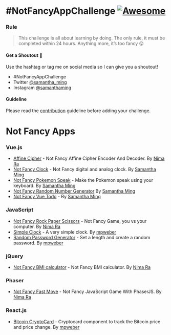 # #NotFancyAppChallenge [![Awesome](https://cdn.rawgit.com/sindresorhus/awesome/d7305f38d29fed78fa85652e3a63e154dd8e8829/media/badge.svg)](https://github.com/sindresorhus/awesome)

### Rule

> This challenge is all about learning by doing. The only rule, it must be completed within 24 hours. Anything more, it’s too fancy 😜

#### Get a Shoutout 💛

Use the hashtag or tag me on social media so I can give you a shoutout!

- #NotFancyAppChallenge
- Twitter [@samantha_ming](https://twitter.com/samantha_ming)
- Instagram [@samanthaming](https://www.instagram.com/samanthaming/)

#### Guideline

Please read the [contribution](/CONTRIBUTING.md) guideline before adding your challenge.

# Not Fancy Apps

### Vue.js

- [Affine Cipher](https://github.com/Nima-Ra/AffineCipher) - Not Fancy Affine Cipher Encoder And Decoder. By [Nima Ra](https://github.com/Nima-Ra)
- [Not Fancy Clock](https://github.com/samanthaming/not-fancy-clock) - Not Fancy digital and analog clock. By [Samantha Ming](https://github.com/samanthaming)
- [Not Fancy Pokemon Speak](https://github.com/samanthaming/not-fancy-pokemon-speaks) - Make the Pokemon speak using your keyboard. By [Samantha Ming](https://github.com/samanthaming)
- [Not Fancy Random Number Generator](https://github.com/samanthaming/not-fancy-random-number-generator) By [Samantha Ming](https://github.com/samanthaming)
- [Not Fancy Vue Todo](https://github.com/samanthaming/not-fancy-vue-todo) - By [Samantha Ming](https://github.com/samanthaming)

### JavaScript

- [Not Fancy Rock Paper Scissors](https://github.com/Nima-Ra/Rock-Paper-Scissors-not-fancy) - Not Fancy Game, you vs your computer. By [Nima Ra](https://github.com/Nima-Ra)
- [Simple Clock](https://github.com/mpweber/NotFancyAppChallenge/tree/master/SimpleClock) - A very simple clock. By [mpweber](https://github.com/mpweber)
- [Random Password Generator](https://github.com/mpweber/NotFancyAppChallenge/tree/master/Random-Password-Generator) - Set a length and create a random password. By [mpweber](https://github.com/mpweber)


### jQuery

- [Not Fancy BMI calculator](https://github.com/Nima-Ra/bmi) - Not Fancy BMI calculator. By [Nima Ra](https://github.com/nima-ra)

### Phaser

- [Not Fancy Fast Move](https://github.com/Nima-Ra/fast-move-not-fancy) - Not Fancy JavaScript Game With PhaserJS. By [Nima Ra](https://github.com/Nima-Ra)

### React.js

- [Bitcoin CryptoCard](https://github.com/mpweber/Bitcoin-CryptoCard-using-ReactJs) - Cryptocard component to track the Bitcoin price and price change. By [mpweber](https://github.com/mpweber)
